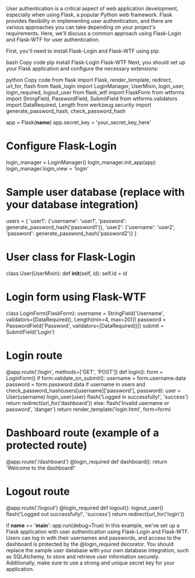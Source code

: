 User authentication is a critical aspect of web application development, especially when using Flask, a popular Python web framework. Flask provides flexibility in implementing user authentication, and there are various approaches you can take depending on your project's requirements. Here, we'll discuss a common approach using Flask-Login and Flask-WTF for user authentication.

First, you'll need to install Flask-Login and Flask-WTF using pip:

bash
Copy code
pip install Flask-Login Flask-WTF
Next, you should set up your Flask application and configure the necessary extensions:

python
Copy code
from flask import Flask, render_template, redirect, url_for, flash
from flask_login import LoginManager, UserMixin, login_user, login_required, logout_user
from flask_wtf import FlaskForm
from wtforms import StringField, PasswordField, SubmitField
from wtforms.validators import DataRequired, Length
from werkzeug.security import generate_password_hash, check_password_hash

app = Flask(__name__)
app.secret_key = 'your_secret_key_here'

# Configure Flask-Login
login_manager = LoginManager()
login_manager.init_app(app)
login_manager.login_view = 'login'

# Sample user database (replace with your database integration)
users = {
    'user1': {'username': 'user1', 'password': generate_password_hash('password1')},
    'user2': {'username': 'user2', 'password': generate_password_hash('password2')}
}

# User class for Flask-Login
class User(UserMixin):
    def __init__(self, id):
        self.id = id

# Login form using Flask-WTF
class LoginForm(FlaskForm):
    username = StringField('Username', validators=[DataRequired(), Length(min=4, max=20)])
    password = PasswordField('Password', validators=[DataRequired()])
    submit = SubmitField('Login')

# Login route
@app.route('/login', methods=['GET', 'POST'])
def login():
    form = LoginForm()
    if form.validate_on_submit():
        username = form.username.data
        password = form.password.data
        if username in users and check_password_hash(users[username]['password'], password):
            user = User(username)
            login_user(user)
            flash('Logged in successfully!', 'success')
            return redirect(url_for('dashboard'))
        else:
            flash('Invalid username or password', 'danger')
    return render_template('login.html', form=form)

# Dashboard route (example of a protected route)
@app.route('/dashboard')
@login_required
def dashboard():
    return 'Welcome to the dashboard!'

# Logout route
@app.route('/logout')
@login_required
def logout():
    logout_user()
    flash('Logged out successfully!', 'success')
    return redirect(url_for('login'))

if __name__ == '__main__':
    app.run(debug=True)
In this example, we've set up a Flask application with user authentication using Flask-Login and Flask-WTF. Users can log in with their usernames and passwords, and access to the dashboard is protected by the @login_required decorator. You should replace the sample user database with your own database integration, such as SQLAlchemy, to store and retrieve user information securely. Additionally, make sure to use a strong and unique secret key for your application.